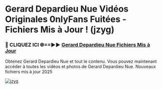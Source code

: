 # Gerard Depardieu Nue Vidéos Originales 0nlyFans Fuitées - Fichiers Mis à Jour ! (jzyg)

<h3>🔴 CLIQUEZ ICI 🌐==►► <a href="https://tinyurl.com/2pmr4ezf" rel="nofollow">Gerard Depardieu Nue Fichiers Mis à Jour</a></h3>

Obtenez Gerard Depardieu Nue et tout le contenu. Vous pouvez maintenant accéder à toutes les vidéos et photos de Gerard Depardieu Nue. Nouveaux fichiers mis à jour 2025

[![jzyg](https://i.imgur.com/6SNvagu.gif)](https://tinyurl.com/2pmr4ezf)
